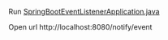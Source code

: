 Run [SpringBootEventListenerApplication.java](src%2Fmain%2Fjava%2Fdev%2Fvicwang%2FSpringBootEventListenerApplication.java)

Open url http://localhost:8080/notify/event